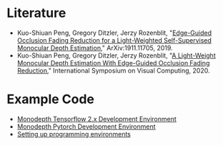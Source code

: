 # Literature 
* Kuo-Shiuan Peng, Gregory Ditzler, Jerzy Rozenblit, "[Edge-Guided Occlusion Fading Reduction for a Light-Weighted Self-Supervised Monocular Depth Estimation](https://arxiv.org/pdf/1911.11705.pdf)," ArXiv:1911.11705, 2019. 
* Kuo-Shiuan Peng, Gregory Ditzler, Jerzy Rozenblit, "[A Light-Weight Monocular Depth Estimation With Edge-Guided Occlusion Fading Reduction](https://easychair-www.easychair.org/publications/preprint_download/1NDt)," International Symposium on Visual Computing, 2020. 


# Example Code
* [Monodepth Tensorflow 2.x Development Environment](https://github.com/kspeng/dev-monodepth-tensorflow-v2.x)
* [Monodepth Pytorch Development Environment](https://github.com/kspeng/dev-monodepth-pytorch)
* [Setting up programming environments](https://github.com/kspeng/Programming-Env-Setting)
